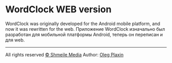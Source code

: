 # WordClock WEB version
WordClock was originally developed for the Android mobile platform, and now it was rewritten for the web.
Приложение WordClock изначально был разработан для мобильной платформы Android, теперь он переписан и для web.

***

All rights reserved [© Shmeile Media](https://github.com/shmeilemedia)
Author: [Oleg Plaxin](https://github.com/plaxin)

